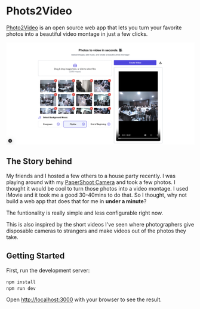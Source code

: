 # Phots2Video

[Photo2Video](https://video.suveenellawela.com) is an open source web app that lets you turn your favorite photos into a beautiful video montage in just a few clicks.

<img src="public/readme.png" alt="Photo2Video" width="600px">

## The Story behind

My friends and I hosted a few others to a house party recently. I was playing around with my [PaperShoot Camera](https://papershoot.com) and took a few photos. I thought it would be cool to turn those photos into a video montage. I used iMovie and it took me a good 30-40mins to do that. So I thought, why not build a web app that does that for me in **under a minute**?

The funtionality is really simple and less configurable right now.

This is also inspired by the short videos I've seen where photographers give disposable cameras to strangers and make videos out of the photos they take.

## Getting Started

First, run the development server:

```bash
npm install
npm run dev
```

Open [http://localhost:3000](http://localhost:3000) with your browser to see the result.
